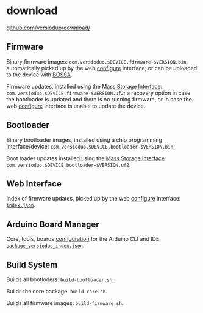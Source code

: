 # download

[github.com/versioduo/download/](https://github.com/versioduo/download/)

## Firmware
Binary firmware images: `com.versioduo.$DEVICE.firmware-$VERSION.bin`, automatically picked up by the 
web [configure](https://github.com/versioduo/configure) interface; or can be uploaded to the device
with [BOSSA](https://github.com/shumatech/BOSSA).

Firmware updates, installed using the [Mass Storage Interface](https://github.com/microsoft/uf2): 
`com.versioduo.$DEVICE.firmware-$VERSION.uf2`; a recovery option in case the
bootloader is updated and there is no running firmware, or in case the web [configure](https://github.com/versioduo/configure)
interface is unable to update the device.

## Bootloader
Binary bootloader images, installed using a chip programming interface/device: `com.versioduo.$DEVICE.bootloader-$VERSION.bin`.

Boot loader updates installed using the [Mass Storage Interface](https://github.com/microsoft/uf2): `com.versioduo.$DEVICE.bootloader-$VERSION.uf2`.

## Web Interface
Index of firmware updates, picked up by the web [configure](https://github.com/versioduo/configure) interface: 
[`index.json`](https://versioduo.com/download/index.json).

## Arduino Board Manager
Core, tools, boards [configuration](https://arduino.github.io/arduino-cli/latest/package_index_json-specification/)
for the Arduino CLI and IDE: [`package_versioduo_index.json`](https://versioduo.com/download/package_versioduo_index.json).

## Build System
Builds all bootloders: `build-bootloader.sh`.

Builds the core package: `build-core.sh`.

Builds all firmware images: `build-firmware.sh`.
